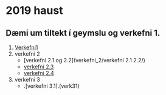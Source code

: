 # 2019 haust
## Dæmi um tiltekt í geymslu og verkefni 1.
1. [Verkefni1]()
2. verkefni 2
    *  [verkefni 2.1 og 2.2](verkefni_2/verkefni 2.1 2.2/)
    *  [verkefni 2.3](verkefni_2/verkefni-23/)
    *  [verkefni 2.4](verkefni_2/verkefni-24/)
3. verkefni 3
    *  .[verkefni 3.1].(verk31)


